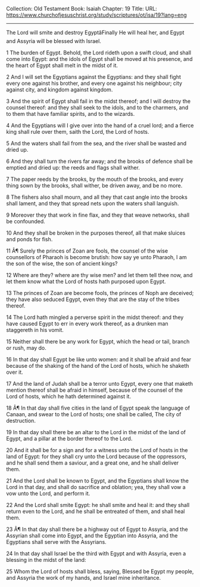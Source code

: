 Collection: Old Testament
Book: Isaiah
Chapter: 19
Title: 
URL: https://www.churchofjesuschrist.org/study/scriptures/ot/isa/19?lang=eng

---

The Lord will smite and destroy EgyptâFinally He will heal her, and Egypt and Assyria will be blessed with Israel.

1 The burden of Egypt. Behold, the Lord rideth upon a swift cloud, and shall come into Egypt: and the idols of Egypt shall be moved at his presence, and the heart of Egypt shall melt in the midst of it.

2 And I will set the Egyptians against the Egyptians: and they shall fight every one against his brother, and every one against his neighbour; city against city, and kingdom against kingdom.

3 And the spirit of Egypt shall fail in the midst thereof; and I will destroy the counsel thereof: and they shall seek to the idols, and to the charmers, and to them that have familiar spirits, and to the wizards.

4 And the Egyptians will I give over into the hand of a cruel lord; and a fierce king shall rule over them, saith the Lord, the Lord of hosts.

5 And the waters shall fail from the sea, and the river shall be wasted and dried up.

6 And they shall turn the rivers far away; and the brooks of defence shall be emptied and dried up: the reeds and flags shall wither.

7 The paper reeds by the brooks, by the mouth of the brooks, and every thing sown by the brooks, shall wither, be driven away, and be no more.

8 The fishers also shall mourn, and all they that cast angle into the brooks shall lament, and they that spread nets upon the waters shall languish.

9 Moreover they that work in fine flax, and they that weave networks, shall be confounded.

10 And they shall be broken in the purposes thereof, all that make sluices and ponds for fish.

11 Â¶ Surely the princes of Zoan are fools, the counsel of the wise counsellors of Pharaoh is become brutish: how say ye unto Pharaoh, I am the son of the wise, the son of ancient kings?

12 Where are they? where are thy wise men? and let them tell thee now, and let them know what the Lord of hosts hath purposed upon Egypt.

13 The princes of Zoan are become fools, the princes of Noph are deceived; they have also seduced Egypt, even they that are the stay of the tribes thereof.

14 The Lord hath mingled a perverse spirit in the midst thereof: and they have caused Egypt to err in every work thereof, as a drunken man staggereth in his vomit.

15 Neither shall there be any work for Egypt, which the head or tail, branch or rush, may do.

16 In that day shall Egypt be like unto women: and it shall be afraid and fear because of the shaking of the hand of the Lord of hosts, which he shaketh over it.

17 And the land of Judah shall be a terror unto Egypt, every one that maketh mention thereof shall be afraid in himself, because of the counsel of the Lord of hosts, which he hath determined against it.

18 Â¶ In that day shall five cities in the land of Egypt speak the language of Canaan, and swear to the Lord of hosts; one shall be called, The city of destruction.

19 In that day shall there be an altar to the Lord in the midst of the land of Egypt, and a pillar at the border thereof to the Lord.

20 And it shall be for a sign and for a witness unto the Lord of hosts in the land of Egypt: for they shall cry unto the Lord because of the oppressors, and he shall send them a saviour, and a great one, and he shall deliver them.

21 And the Lord shall be known to Egypt, and the Egyptians shall know the Lord in that day, and shall do sacrifice and oblation; yea, they shall vow a vow unto the Lord, and perform it.

22 And the Lord shall smite Egypt: he shall smite and heal it: and they shall return even to the Lord, and he shall be entreated of them, and shall heal them.

23 Â¶ In that day shall there be a highway out of Egypt to Assyria, and the Assyrian shall come into Egypt, and the Egyptian into Assyria, and the Egyptians shall serve with the Assyrians.

24 In that day shall Israel be the third with Egypt and with Assyria, even a blessing in the midst of the land:

25 Whom the Lord of hosts shall bless, saying, Blessed be Egypt my people, and Assyria the work of my hands, and Israel mine inheritance.
